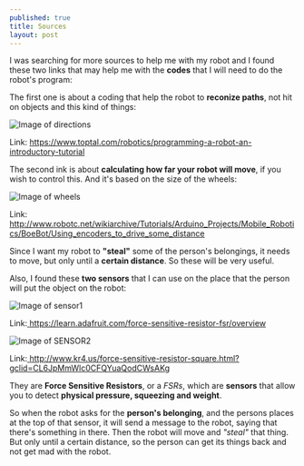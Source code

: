 ```yaml
---
published: true
title: Sources
layout: post
---
```

I was searching for more sources to help me with my robot and I found these two links that may help me with the **codes** that I will need to do the robot's program:

The first one is about a coding that help the robot to **reconize paths**, not hit on objects and this kind of things:

![Image of directions](https://assets.toptal.io/uploads/blog/image/482/toptal-blog-image-1408714218464.png)

Link: <a href="LINK" to the directional coding: >https://www.toptal.com/robotics/programming-a-robot-an-introductory-tutorial</a>

The second ink is about **calculating how far your robot will move**, if you wish to control this. And it's based on the size of the wheels:

![Image of wheels](http://s3.amazonaws.com/robotc-wiki/wiki-images/thumb/3/3e/BoeBot_Wheel_Circumference.png/800px-BoeBot_Wheel_Circumference.png)

Link: <a href="LINK" to the wheel coding>http://www.robotc.net/wikiarchive/Tutorials/Arduino_Projects/Mobile_Robotics/BoeBot/Using_encoders_to_drive_some_distance</a>

Since I want my robot to **"steal"** some of the person's belongings, it needs to move, but only until a **certain distance**. So these will be very useful.

Also, I found these **two sensors** that I can use on the place that the person will put the object on the robot:

![Image of sensor1](https://cdn-learn.adafruit.com/assets/assets/000/000/426/original/force___flex_FSR402_MED.jpg?1396762932)

Link:<a href="LINK" to the wheel coding> https://learn.adafruit.com/force-sensitive-resistor-fsr/overview</a>

![Image of SENSOR2](http://d2kmb61w1swc5t.cloudfront.net/images/09376-1.jpg)

Link:<a href="LINK" to the wheel coding> http://www.kr4.us/force-sensitive-resistor-square.html?gclid=CL6JpMmWlc0CFQYuaQodCWsAKg</a>

They are **Force Sensitive Resistors**, or a *FSRs*, which are **sensors** that allow you to detect **physical pressure, squeezing and weight**. 

So when the robot asks for the **person's belonging**, and the persons places at the top of that sensor, it will send a message to the robot, saying that there's something in there. Then the robot will move and *"steal"* that thing. But only until a certain distance, so the person can get its things back and not get mad with the robot.
